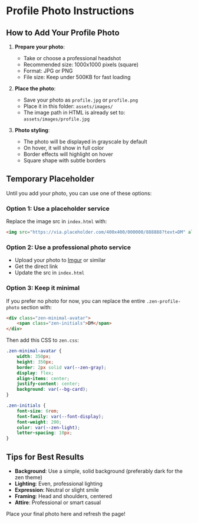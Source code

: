 # Profile Photo Instructions

## How to Add Your Profile Photo

1. **Prepare your photo**:
   - Take or choose a professional headshot
   - Recommended size: 1000x1000 pixels (square)
   - Format: JPG or PNG
   - File size: Keep under 500KB for fast loading

2. **Place the photo**:
   - Save your photo as `profile.jpg` or `profile.png`
   - Place it in this folder: `assets/images/`
   - The image path in HTML is already set to: `assets/images/profile.jpg`

3. **Photo styling**:
   - The photo will be displayed in grayscale by default
   - On hover, it will show in full color
   - Border effects will highlight on hover
   - Square shape with subtle borders

## Temporary Placeholder

Until you add your photo, you can use one of these options:

### Option 1: Use a placeholder service
Replace the image src in `index.html` with:
```html
<img src="https://via.placeholder.com/400x400/000000/888888?text=DM" alt="Dhruv Menon" />
```

### Option 2: Use a professional photo service
- Upload your photo to [Imgur](https://imgur.com/) or similar
- Get the direct link
- Update the src in `index.html`

### Option 3: Keep it minimal
If you prefer no photo for now, you can replace the entire `.zen-profile-photo` section with:
```html
<div class="zen-minimal-avatar">
    <span class="zen-initials">DM</span>
</div>
```

Then add this CSS to `zen.css`:
```css
.zen-minimal-avatar {
    width: 350px;
    height: 350px;
    border: 2px solid var(--zen-gray);
    display: flex;
    align-items: center;
    justify-content: center;
    background: var(--bg-card);
}

.zen-initials {
    font-size: 6rem;
    font-family: var(--font-display);
    font-weight: 200;
    color: var(--zen-light);
    letter-spacing: 10px;
}
```

## Tips for Best Results

- **Background**: Use a simple, solid background (preferably dark for the zen theme)
- **Lighting**: Even, professional lighting
- **Expression**: Neutral or slight smile
- **Framing**: Head and shoulders, centered
- **Attire**: Professional or smart casual

Place your final photo here and refresh the page!
